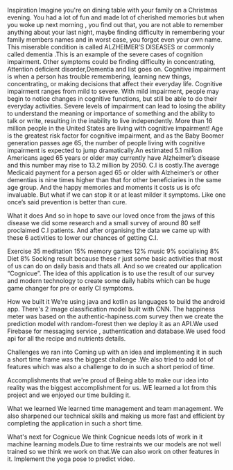 Inspiration
Imagine you're on dining table with your family on a Christmas evening. You had a lot of fun and made lot of cherished memories but when you woke up next morning , you find out that, you are not able to remember anything about your last night, maybe finding difficulty in remembering your family members names and in worst case, you forgot even your own name. This miserable condition is called ALZHEIMER’S DISEASES or commonly called dementia .This is an example of the severe cases of cognition impairment. Other symptoms could be finding difficulty in concentrating, Attention deficient disorder,Dementia and list goes on. Cognitive impairment is when a person has trouble remembering, learning new things, concentrating, or making decisions that affect their everyday life. Cognitive impairment ranges from mild to severe. With mild impairment, people may begin to notice changes in cognitive functions, but still be able to do their everyday activities. Severe levels of impairment can lead to losing the ability to understand the meaning or importance of something and the ability to talk or write, resulting in the inability to live independently. More than 16 million people in the United States are living with cognitive impairment! Age is the greatest risk factor for cognitive impairment, and as the Baby Boomer generation passes age 65, the number of people living with cognitive impairment is expected to jump dramatically.An estimated 5.1 million Americans aged 65 years or older may currently have Alzheimer’s disease and this number may rise to 13.2 million by 2050. C.I is costly.The average Medicaid payment for a person aged 65 or older with Alzheimer’s or other dementias is nine times higher than that for other beneficiaries in the same age group. And the happy memories and moments it costs us is ofc invaluable. But what if we can stop it or at least milder it symptoms. Like one once’s said prevention is better than cure.

What it does
And so in hope to save our loved once from the jaws of this disease we did some research and a small survey of around 80 self proclaimed C.I patients. And after organising the data we came up with these 6 activities to lower our chances of getting C.I.

Exercise 35 meditation 15% memory games 12% music 9% socialising 8% Diet 8% Socking result because these r just some basic activities that most of us can do on daily basis and thats all. And so we created our application “Cognicue”. The idea of this application is to use the result of our survey and modern technology to create some daily habits which can be huge game changer for pre or early CI symptoms.

How we built it
We're using java and kotlin as languages to build the android app. There's 2 image classification model built with CNN. The happiness meter was based on the authentic-hapiness.com survey then we create the prediction model with random-forest then we deploy it as an API.We used Firebase for messaging service , authentication and database.We used food api for all the recipe and nutrients details.

Challenges we ran into
Coming up with an idea and implementing it in such a short time frame was the biggest challenge .We also tried to add lot of features which was also a challenge to do in such a short period of time.

Accomplishments that we're proud of
Being able to make our idea into reality was the biggest accomplishment for us. WE learned a lot from this project and we enjoyed our time building it.

What we learned
We learned time management and team management. We also sharpened our technical skills and making us more fast and efficient by completing the application in such a short time.

What's next for Cognicue
We think Cognicue needs lots of work in it machine learning models.Due to time restraints we our models are not well trained so we think we work on that.We can also work on other features in it. Implement the yoga pose to predict video.
